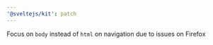 ```yaml
---
'@sveltejs/kit': patch
---
```


Focus on `body` instead of `html` on navigation due to issues on Firefox
